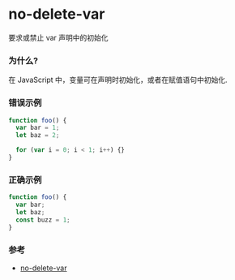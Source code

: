 # no-delete-var

要求或禁止 var 声明中的初始化

### 为什么?

在 JavaScript 中，变量可在声明时初始化，或者在赋值语句中初始化.

### 错误示例

```js
function foo() {
  var bar = 1;
  let baz = 2;

  for (var i = 0; i < 1; i++) {}
}
```

### 正确示例

```js
function foo() {
  var bar;
  let baz;
  const buzz = 1;
}
```

### 参考

- [no-delete-var](https://eslint.org/docs/rules/no-delete-var)
